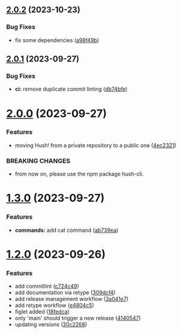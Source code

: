 ## [2.0.2](https://github.com/kernpunkt/hush/compare/v2.0.1...v2.0.2) (2023-10-23)

### Bug Fixes

- fix some dependencies ([a98f49b](https://github.com/kernpunkt/hush/commit/a98f49b06c322b12f17afe397b1a99b9ba417809))

## [2.0.1](https://github.com/kernpunkt/hush/compare/v2.0.0...v2.0.1) (2023-09-27)

### Bug Fixes

- **ci:** remove duplicate commit linting ([db74bfe](https://github.com/kernpunkt/hush/commit/db74bfe99c2edee4dde6a3a1007abc8a62f10bf6))

# [2.0.0](https://github.com/kernpunkt/hush/compare/v1.3.0...v2.0.0) (2023-09-27)

### Features

- moving Hush! from a private repository to a public one ([4ec2321](https://github.com/kernpunkt/hush/commit/4ec232125bd1f3b99314f5d72f863d75823fd6d0))

### BREAKING CHANGES

- from now on, please use the npm package hush-cli.

# [1.3.0](https://github.com/kernpunkt/hush/compare/v1.2.0...v1.3.0) (2023-09-27)

### Features

- **commands:** add cat command ([ab739ea](https://github.com/kernpunkt/hush/commit/ab739ea5d633d01691a526f6dc4ac3e93d211f64))

# [1.2.0](https://github.com/kernpunkt/hush/compare/v1.1.1...v1.2.0) (2023-09-26)

### Features

- add commitlint ([c724c49](https://github.com/kernpunkt/hush/commit/c724c49c451c79e5b4c3212eb79290d29ebf77d0))
- add documentation via retype ([309dcf4](https://github.com/kernpunkt/hush/commit/309dcf46ae8eed24a835bf1545649354d6bd75c3))
- add release management workflow ([3a041e7](https://github.com/kernpunkt/hush/commit/3a041e789aec3cb3ead303bd0460ebb4d1939001))
- add retype workflow ([e4804c5](https://github.com/kernpunkt/hush/commit/e4804c590d5bd44b2949f234bb1a2b174b0f23f8))
- figlet added ([18fedca](https://github.com/kernpunkt/hush/commit/18fedca70ff754f52a74b85359278452636f2fe8))
- only 'main' should trigger a new release ([4140547](https://github.com/kernpunkt/hush/commit/414054783a341ff4b791761270a524e109311a89))
- updating versions ([30c2268](https://github.com/kernpunkt/hush/commit/30c2268160110e303a8f27d444cb3cca51f44ad4))
